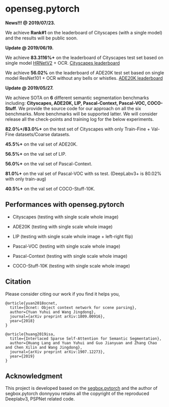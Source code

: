 # openseg.pytorch


**News!!! @ 2019/07/23.**

We achieve **Rank#1** on the leaderboard of Cityscapes (with a single model) and the results will be public soon.


**Update @ 2019/06/19.**

We achieve **83.3116%+** on the leaderboard of Cityscapes test set based on single model [HRNetV2](https://github.com/HRNet/HRNet-Semantic-Segmentation) + OCR. [Cityscapes leaderboard](https://www.cityscapes-dataset.com/benchmarks/#pixel-level-results)

We achieve **56.02%** on the leaderboard of ADE20K test set based on single model ResNet101 + OCR without any bells or whistles. [ADE20K leaderboard](http://sceneparsing.csail.mit.edu/eval/leaderboard.php)


**Update @ 2019/05/27.**

We achieve SOTA on **6** different semantic segmentation benchmarks including: **Cityscapes, ADE20K,  LIP, Pascal-Context, Pascal-VOC, COCO-Stuff**. We provide the source code for our approach on all the six benchmarks. More benchmarks will be supported latter. We will consider release all the check-points and training log for the below experiments.

**82.0%+/83.0%+** on the test set of Cityscapes with only Train-Fine + Val-Fine datasets/Coarse datasets.

**45.5%+** on the val set of ADE20K. 

**56.5%+** on the val set of LIP.

**56.0%+** on the val set of Pascal-Context.

**81.0%+** on the val set of Pascal-VOC with ss test. (DeepLabv3+ is 80.02% with only train-aug)

**40.5%+** on the val set of COCO-Stuff-10K.


## Performances with openseg.pytorch

- Cityscapes (testing with single scale whole image)

- ADE20K (testing with single scale whole image)

- LIP (testing with single scale whole image + left-right flip)

- Pascal-VOC (testing with single scale whole image)

- Pascal-Context (testing with single scale whole image)

- COCO-Stuff-10K (testing with single scale whole image)


## Citation
Please consider citing our work if you find it helps you,
```
@article{yuan2018ocnet,
  title={Ocnet: Object context network for scene parsing},
  author={Yuan Yuhui and Wang Jingdong},
  journal={arXiv preprint arXiv:1809.00916},
  year={2018}
}

@article{huang2019isa,
  title={Interlaced Sparse Self-Attention for Semantic Segmentation},
  author={Huang Lang and Yuan Yuhui and Guo Jianyuan and Zhang Chao and Chen Xilin and Wang Jingdong},
  journal={arXiv preprint arXiv:1907.12273},
  year={2019}
}
```

## Acknowledgment
This project is developed based on the [segbox.pytorch](https://github.com/donnyyou/segbox.pytorch) and the author of segbox.pytorch donnyyou retains all the copyright of the reproduced Deeplabv3, PSPNet related code. 
